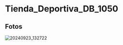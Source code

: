 # Tienda_Deportiva_DB_1050
## Fotos
![20240923_132722](https://github.com/user-attachments/assets/6859c61e-9b1d-43cc-ad5d-361fd7b35fd0)
